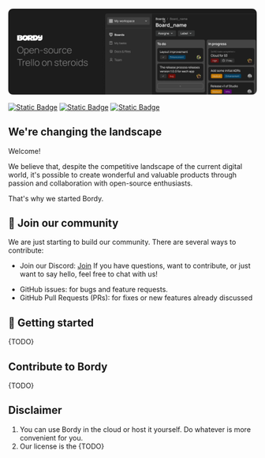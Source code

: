 [![Bordy frame - Building open source Trello with steroids.](/assets/bordy%20-%20frame.png)](https://bordy.io)

[![Static Badge](https://img.shields.io/badge/LinkedIn-BordyApp-blue?logo=LinkedIn)](https://www.linkedin.com/company/bordyapp/?viewAsMember=true)
[![Static Badge](https://img.shields.io/badge/Discord-BordyApp-purple?logo=Discord&logoColor=FFFFFF)](https://discord.com/invite/xgCecaaEsc)
[![Static Badge](https://img.shields.io/badge/Web-BordyApp-black?logo=Safari&logoColor=FFFFFF)](https://www.bordy.io)

## We're changing the landscape

Welcome!

We believe that, despite the competitive landscape of the current digital world, it's possible to create wonderful and valuable products through passion and collaboration with open-source enthusiasts.

That's why we started Bordy.

## 🏴 Join our community

We are just starting to build our community. There are several ways to contribute:

* Join our Discord:  [Join](https://discord.gg/xgCecaaEsc) If you have questions, want to contribute, or just want to say hello, feel free to chat with us!
- GitHub issues: for bugs and feature requests.
- GitHub Pull Requests (PRs): for fixes or new features already discussed

## 👀 Getting started

{TODO}

## Contribute to Bordy

{TODO}

## Disclaimer
1. You can use Bordy in the cloud or host it yourself. Do whatever is more convenient for you.
2. Our license is the {TODO}
